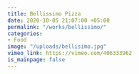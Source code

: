 ```yaml
---
title: Bellissimo Pizza
date: 2020-10-05 21:07:00 +05:00
permalink: "/works/bellissimo/"
categories:
- Food
image: "/uploads/bellisimo.jpg"
vimeo_link: https://vimeo.com/406333962
is_mainpage: false
---
```


